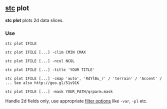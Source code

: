 ## [stc](https://github.com/MetOffice/stc/blob/main/doc/stc.md) plot

**stc plot** plots 2d data slices. 

### Use

```
stc plot IFILE

stc plot IFILE [...] -clim CMIN CMAX

stc plot IFILE [...] -ncol NCOL

stc plot IFILE [...] -title 'YOUR TITLE'

stc plot IFILE [...] -cmap 'auto', 'RdYlBu_r' / 'terrain' / 'Accent' / ... See also http://goo.gl/51s91K

stc plot IFILE [...] -mask YOUR_PATH/qrparm.mask
```

Handle 2d fields only, use appropriate [filter options](https://github.com/MetOffice/stc/blob/main/doc/stc.md#filter-options) like `-var`, `-pl` etc.
